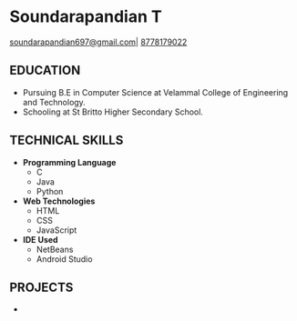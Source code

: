 # Soundarapandian T 
[soundarapandian697@gmail.com](mailto:soundarapandian697@gmail.com)|
[8778179022](tel:8778179022)

## EDUCATION
- Pursuing B.E in Computer Science  at Velammal College of Engineering and Technology.
- Schooling at St Britto Higher Secondary School. 

## TECHNICAL SKILLS
   - **Programming Language**
       - C
       - Java
       - Python
   - **Web Technologies**
       - HTML
       - CSS
       - JavaScript
   - **IDE Used**
       - NetBeans
       - Android Studio
## PROJECTS
   - 
       
        
